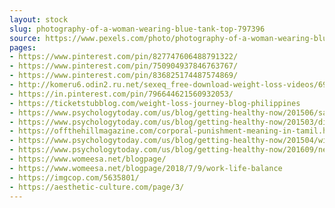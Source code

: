 ```yaml
---
layout: stock
slug: photography-of-a-woman-wearing-blue-tank-top-797396
source: https://www.pexels.com/photo/photography-of-a-woman-wearing-blue-tank-top-797396/
pages:
- https://www.pinterest.com/pin/827747606488791322/
- https://www.pinterest.com/pin/750904937846763767/
- https://www.pinterest.com/pin/836825174487574869/
- http://komeru6.odin2.ru.net/sexeq_free-download-weight-loss-videos/694480/488965-ovahykipo.asp
- https://in.pinterest.com/pin/796644621560932053/
- https://ticketstubblog.com/weight-loss-journey-blog-philippines
- https://www.psychologytoday.com/us/blog/getting-healthy-now/201506/saving-sleep-medicine
- https://www.psychologytoday.com/us/blog/getting-healthy-now/201503/diets-what-we-dont-know
- https://offthehillmagazine.com/corporal-punishment-meaning-in-tamil.html
- https://www.psychologytoday.com/us/blog/getting-healthy-now/201504/will-sleep-apnea-give-me-alzheimers
- https://www.psychologytoday.com/us/blog/getting-healthy-now/201609/new-every-night
- https://www.womeesa.net/blogpage/
- https://www.womeesa.net/blogpage/2018/7/9/work-life-balance
- https://imgcop.com/5635801/
- https://aesthetic-culture.com/page/3/
---
```

